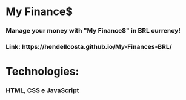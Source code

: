 <h1>My Finance$</h1>
<h3>Manage your money with "My Finance$" in BRL currency!</h3>

<h3>Link: https://hendellcosta.github.io/My-Finances-BRL/ </h3>

<h1> Technologies: </h1>
<h3> HTML, CSS e JavaScript </h3>
